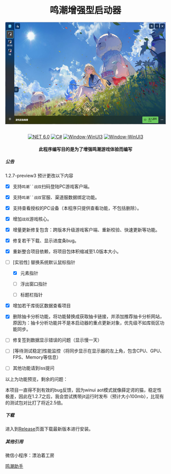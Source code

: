 <div align="center">
   <h1>鸣潮增强型启动器</h1>
   <img align="center" height="400" src="img/main.png" alt="Main" style="zoom:80%;" data-align="center">
   <br/>
   <br/>

   [![NET 6.0](https://img.shields.io/badge/dotnet-8.0-purple.svg?style=flat-square&color=512bd4)](https://learn.microsoft.com/zh-cn/dotnet/core/whats-new/dotnet-7)
   [![C#](https://img.shields.io/badge/CSharp-14.0-purple.svg?style=flat-square&color=512bd4)](https://learn.microsoft.com/zh-cn/dotnet/csharp/)
   [![Window-WinUI3](https://img.shields.io/badge/WindowsAppSDK-v1.6-blue)](https://learn.microsoft.com/en-us/windows/apps/windows-app-sdk/)
   [![Window-WinUI3](https://img.shields.io/badge/AOT-purple)](https://learn.microsoft.com/zh-cn/dotnet/core/deploying/native-aot/interop/)

</div>

<div align="center">

<h4> 此程序编写目的是为了增强鸣潮游戏体验而编写 </h4>

</div>

##### 公告

1.2.7-preview3 预计更改以下内容

- [x] 支持`鸣潮``战双`扫码登陆PC游戏客户端。

- [x] 支持`鸣潮``战双`官服、渠道服数据绑定功能。

- [x] 支持查看授权的PC设备（本程序只提供查看功能，不包括删除）。

- [x] 增加`战双`游戏核心。

- [x] 增量更新修复包含：跨版本升级游戏客户端、重新校验、快速更新等功能。

- [x] 修复若干下载、显示进度条bug。

- [x] 重新整合项目依赖，将项目包体积缩减至1.0版本大小。

- [ ] [实验性] 替换系统默认鼠标指针
  
  - [x] 元素指针
  
  - [ ] 浮出窗口指针
  
  - [ ] 标题栏指针

- [x] 增加若干库街区数据查看项目

- [x] 删除抽卡分析功能，将功能替换成获取抽卡链接，并添加推荐抽卡分析网站，原因为：抽卡分析功能并不是本启动器的重点更新对象，优先级不如库街区功能同步。

- [ ] 修复签到数据显示错误的问题（显示慢一天）

- [ ] [等待测试稳定]性能监控（将同步显示在显示器的左上角，包含CPU、GPU、FPS、Memory等信息）

- [ ] 其他功能请到iss提问

以上为功能预览，剩余的问题：

本项目一直得不到有效的bug反馈，因为winui aot模式就像薛定谔的猫，稳定性极差，因此在1.2.7之后，我会尝试携带jit运行时发布（预计大小100mb），比现有的测试包对比打了将近2.5倍。

##### 下载

进入到<a href="https://github.com/BlameTwo/WutheringWavesTool/releases">Release</a>页面下载最新版本进行安装。

##### 其他引用

微信小程序：漂泊着工房

[鸣潮助手](https://mc.appfeng.com/)




